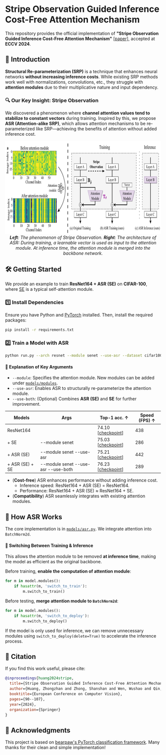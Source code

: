 # Stripe Observation Guided Inference Cost-Free Attention Mechanism  

This repository provides the official implementation of **"Stripe Observation Guided Inference Cost-Free Attention Mechanism"** [[paper]](https://www.ecva.net/papers/eccv_2024/papers_ECCV/papers/03451.pdf), accepted at **ECCV 2024**. 

## 🚀 Introduction  

**Structural Re-parameterization (SRP)** is a technique that enhances neural networks **without increasing inference costs**. While existing SRP methods work well with normalizations, convolutions, etc., they struggle with **attention modules** due to their multiplicative nature and input dependency.  

### 🔍 Our Key Insight: **Stripe Observation**  

We discovered a phenomenon where **channel attention values tend to stabilize to constant vectors** during training. Inspired by this, we propose **ASR (Attention-alike SRP)**, which allows attention mechanisms to be re-parameterized like SRP—achieving the benefits of attention without added inference cost.  

<p align="center">
  <img src="images/arch.jpg" height="300">
  <br>
  <i><b>Left</b>: The phenomenon of Stripe Observation. <b>Right</b>: The architecture of ASR: During training, a learnable vector is used as input to the attention module. At inference time, the attention module is merged into the backbone network.</i>
</p>  


## 🛠️ Getting Started  

We provide an example to train **ResNet164 + ASR (SE)** on **CIFAR-100**, where [SE](https://arxiv.org/pdf/1709.01507) is a typical self-attention module.

### 1️⃣ Install Dependencies  

Ensure you have Python and [PyTorch](http://pytorch.org/) installed. Then, install the required packages:  
```sh
pip install -r requirements.txt
```  

### 2️⃣ Train a Model with ASR  

```sh
python run.py --arch resnet --module senet --use-asr --dataset cifar100 --use-timestamp --gpu-id 0 
```  

#### 🔹 Explanation of Key Arguments  

- `--module`: Specifies the attention module. New modules can be added under [`models/modules`](models/modules).  
- `--use-asr`: Enables ASR to structurally re-parameterize the attention module.  
- `--use-both`: (Optional) Combines **ASR (SE)** and **SE** for further improvement.  

| Models          | Args                                | Top-1 acc. ↑ | Speed (FPS) ↑|
|-----------------|-------------------------------------|--------------|--------------|
| ResNet164       |                                     | 74.10 [[checkpoint](checkpoints/cifar100-resnet164/)]                      | 438          |
| + SE            | --module senet                      | 75.03 [[checkpoint](checkpoints/cifar100-resnet164-senet/)]                | 286          |
| + ASR (SE)      | --module senet --use-asr            | 75.21 [[checkpoint](checkpoints/cifar100-resnet164-senet-asr/)]            | 442          |
| + ASR (SE) + SE | --module senet --use-asr --use-both | 76.23 [[checkpoint](checkpoints/cifar100-resnet164-senet-asr-both/)]       | 289          |

- (**Cost-free**) ASR enhances performance without adding inference cost.
  - Inference speed: ResNet164 + ASR (SE) = ResNet164.
  - Performance: ResNet164 + ASR (SE) ≈ ResNet164 + SE.  
- (**Compatibility**) ASR seamlessly integrates with existing attention modules.


## 🔧 How ASR Works  

The core implementation is in [`models/asr.py`](models/asr.py). We integrate attention into `BatchNorm2d`. 

#### 🔹 **Switching Between Training & Inference**  
This allows the attention module to be removed **at inference time**, making the model as efficient as the original backbone.  

Before training, **enable the computation of attention module**:  
```python
for m in model.modules():
    if hasattr(m, 'switch_to_train'):
        m.switch_to_train()
```  

Before testing, **merge attention module to `BatchNorm2d`**:  
```python
for m in model.modules():
    if hasattr(m, 'switch_to_deploy'):
        m.switch_to_deploy()
```  
If the model is only used for inference, we can remove unnecessary modules using `switch_to_deploy(delete=True)` to accelerate the inference process.


## 📜 Citation  

If you find this work useful, please cite:  
```bibtex
@inproceedings{huang2024stripe,
  title={Stripe Observation Guided Inference Cost-Free Attention Mechanism},
  author={Huang, Zhongzhan and Zhong, Shanshan and Wen, Wushao and Qin, Jinghui and Lin, Liang},
  booktitle={European Conference on Computer Vision},
  pages={90--107},
  year={2024},
  organization={Springer}
}
```  


## 🙌 Acknowledgments  

This project is based on [bearpaw's PyTorch classification framework](https://github.com/bearpaw/pytorch-classification). Many thanks for their clean and simple implementation!  

